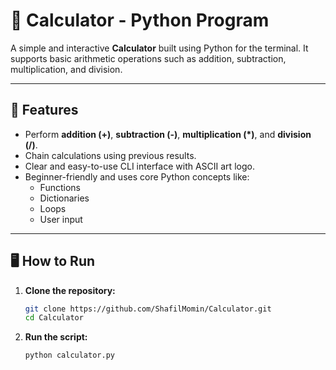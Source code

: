 # 🧮 Calculator - Python Program

A simple and interactive **Calculator** built using Python for the terminal. It supports basic arithmetic operations such as addition, subtraction, multiplication, and division.

---

## 📌 Features

- Perform **addition (+)**, **subtraction (-)**, **multiplication (*)**, and **division (/)**.
- Chain calculations using previous results.
- Clear and easy-to-use CLI interface with ASCII art logo.
- Beginner-friendly and uses core Python concepts like:
  - Functions
  - Dictionaries
  - Loops
  - User input

---

## 🖥️ How to Run

1. **Clone the repository:**

   ```bash
   git clone https://github.com/ShafilMomin/Calculator.git
   cd Calculator

2. **Run the script:**
    ```bash
    python calculator.py
  
